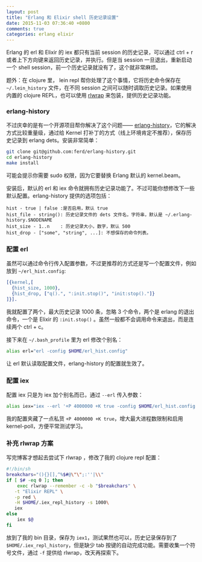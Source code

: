 ```yaml
---
layout: post
title: "Erlang 和 Elixir shell 历史记录设置"
date: 2015-11-03 07:36:40 +0800
comments: true
categories: erlang elixir
---
```


Erlang 的 erl 和 Elixir 的 iex 都只有当前 session 的历史记录，可以通过 ctrl + r 或者上下方向键来返回历史记录，并执行。但是当 session 一旦退出，重新启动一个 shell session，前一个历史记录就没有了，这个就非常麻烦。

题外：在 clojure 里， lein repl 帮你处理了这个事情，它将历史命令保存在 `~/.lein_history` 文件，在不同 session 之间可以随时调取历史记录。如果使用内置的 clojure REPL，也可以使用 [rlwrap](http://www.blogjava.net/killme2008/archive/2012/02/14/369976.html) 来包装，提供历史记录功能。

### erlang-history

不过庆幸的是有一个开源项目帮你解决了这个问题—— [erlang-history](https://github.com/ferd/erlang-history)，它的解决方式比较重量级，通过给 Kernel 打补丁的方式（线上环境肯定不推荐），保存历史记录到 erlang dets。安装非常简单：

```sh
git clone git@github.com:ferd/erlang-history.git
cd erlang-history
make install
```

可能会提示你需要 sudo 权限，因为它要替换 Erlang 默认的 kernel.beam。

安装后，默认的 erl 和 iex 命令就拥有历史记录功能了。不过可能你想修改下一些默认配置。erlang-history 提供的选项包括：

```
hist - true | false :是否启用，默认 true
hist_file - string(): 历史记录文件的 dets 文件名，字符串，默认是 ~/.erlang-history.$NODENAME
hist_size - 1..n    : 历史记录大小，数字，默认 500
hist_drop - ["some", "string", ...]: 不想保存的命令列表。
```

### 配置 erl

虽然可以通过命令行传入配置参数，不过更推荐的方式还是写一个配置文件，例如放到 `~/erl_hist.config`:

```erlang
[{kernel,[
  {hist_size, 1000},
  {hist_drop, ["q().", ":init.stop()", "init:stop()."]}
]}].
```

我就配置了两个，最大历史记录 1000 条，忽略 3 个命令，两个是 erlang 的退出命令，一个是 Elixir 的 `:init.stop()` 。虽然一般都不会调用命令来退出，而是连续两个 ctrl + c。

接下来在 `~/.bash_profile` 里为 erl 修改个别名：

```sh
alias erl="erl -config $HOME/erl_hist.config"
```

让 erl 默认读取配置文件，erlang-history 的配置就生效了。

### 配置 iex

配置 iex 只是为 iex 加个别名而已，通过 `--erl` 传入参数：

```sh
alias iex="iex --erl '+P 4000000 +K true -config $HOME/erl_hist.config'"
```

我的配置夹藏了一点私货 `+P 4000000 +K true`，增大最大进程数限制和启用 kernel-poll，方便平常测试学习。

### 补充 rlwrap 方案

写完博客才想起去尝试下 rlwrap ，修改了我的 clojure repl 配置：

```sh
#!/bin/sh
breakchars="(){}[],^%$#@\"\";:''|\\"
if [ $# -eq 0 ]; then
    exec rlwrap --remember -c -b "$breakchars" \
   -t "Elixir REPL" \
   -p red \
   -H $HOME/.iex_repl_history -s 1000\
   iex
else
    iex $@
fi
```

放到了我的 bin 目录，保存为 `iex1`，测试果然也可以，历史记录保存到了 `$HOME/.iex_repl_history`，但是缺少 tab 按键的自动完成功能。需要收集一个符号文件，通过 `-f` 提供给 rlwrap，改天再探索下。






